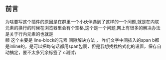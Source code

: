 ## 前言   
为啥要写这个插件的原因是在群里一个小伙伴遇到了这样的一个问题,就是在内联元素的换行的时候在浏览器里会有个空格,这个是一个问题,网上有很多的解决办法是关于行内元素的也就是       
额 这个主要是 line-block的元素 间隙解决方法 ，  咋们文字中间插入的span b都是inline的，是可以把每句话都用span包裹，但是我想找找格式化的设置，保存自动搞定，要不太多冗余标签了
c测试\